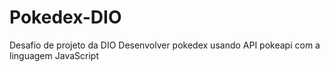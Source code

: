 # Pokedex-DIO

Desafio de projeto da DIO
 Desenvolver pokedex usando API pokeapi com a linguagem JavaScript
 
